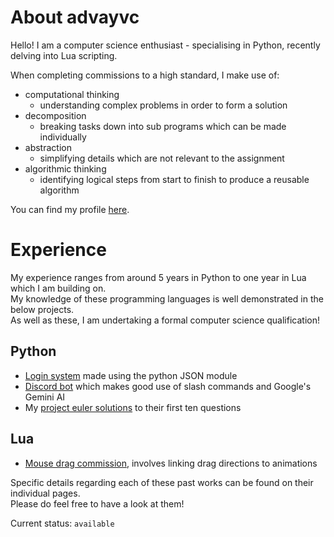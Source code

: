 # About advayvc
Hello! I am a computer science enthusiast - specialising in Python, recently delving into Lua scripting. <br>

When completing commissions to a high standard, I make use of:
- computational thinking
  - understanding complex problems in order to form a solution
- decomposition
  - breaking tasks down into sub programs which can be made individually
- abstraction
  - simplifying details which are not relevant to the assignment
- algorithmic thinking
  - identifying logical steps from start to finish to produce a reusable algorithm

You can find my profile [here](https://www.roblox.com/users/2348124587/profile).

# Experience
My experience ranges from around 5 years in Python to one year in Lua which I am building on. <br>
My knowledge of these programming languages is well demonstrated in the below projects. <br>
As well as these, I am undertaking a formal computer science qualification! 

<h2>
  Python
</h2>

- [Login system](https://github.com/avchitnis/login-project) made using the python JSON module <br>
- [Discord bot](https://github.com/avchitnis/discord-bot) which makes good use of slash commands and Google's Gemini AI
- My [project euler solutions](https://github.com/avchitnis/project-euler/) to their first ten questions

<h2>
  Lua
</h2>

- [Mouse drag commission](https://github.com/avchitnis/mouse-commission), involves linking drag directions to animations

Specific details regarding each of these past works can be found on their individual pages. <br>
Please do feel free to have a look at them! <br>

Current status: `available`
